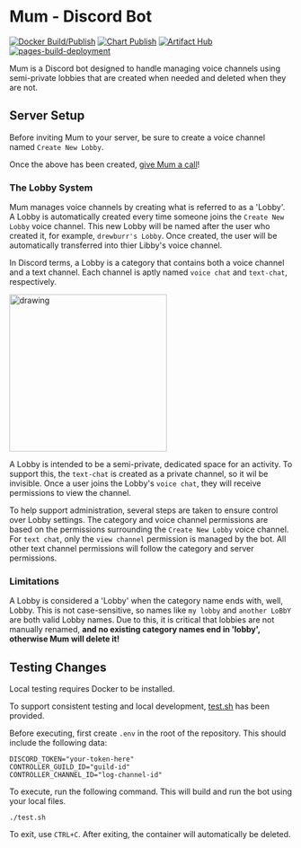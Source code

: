 # Mum - Discord Bot

[![Docker Build/Publish](https://github.com/drewburr-labs/mum-discord-bot/actions/workflows/docker-publish.yml/badge.svg)](https://github.com/drewburr-labs/mum-discord-bot/actions/workflows/docker-publish.yml) [![Chart Publish](https://github.com/drewburr-labs/mum-discord-bot/actions/workflows/helm-publish.yml/badge.svg)](https://github.com/drewburr-labs/mum-discord-bot/actions/workflows/helm-publish.yml)
[![Artifact Hub](https://img.shields.io/endpoint?url=https://artifacthub.io/badge/repository/mum-discord-bot)](https://artifacthub.io/packages/search?repo=mum-discord-bot) [![pages-build-deployment](https://github.com/drewburr-labs/mum-discord-bot/actions/workflows/pages/pages-build-deployment/badge.svg)](https://github.com/drewburr-labs/mum-discord-bot/actions/workflows/pages/pages-build-deployment)

Mum is a Discord bot designed to handle managing voice channels using semi-private lobbies that are created when needed and deleted when they are not.

## Server Setup

Before inviting Mum to your server, be sure to create a voice channel named `Create New Lobby`.

Once the above has been created, [give Mum a call](https://discord.com/api/oauth2/authorize?client_id=754124084769587213&permissions=2164337744&redirect_uri=https%3A%2F%2Fdiscord.com%2Foauth2%2Fauthorize&scope=bot%20applications.commands)!

### The Lobby System

Mum manages voice channels by creating what is referred to as a 'Lobby'. A Lobby is automatically created every time someone joins the `Create New Lobby` voice channel. This new Lobby will be named after the user who created it, for example, `drewburr's Lobby`. Once created, the user will be automatically transferred into thier Libby's voice channel.

In Discord terms, a Lobby is a category that contains both a voice channel and a text channel. Each channel is aptly named `voice chat` and `text-chat`, respectively.

<img src="https://raw.githubusercontent.com/drewburr-labs/mum-discord-bot/main/docs/lobby-example.png" alt="drawing" width="280"/>

A Lobby is intended to be a semi-private, dedicated space for an activity. To support this, the `text-chat` is created as a private channel, so it wil be invisible. Once a user joins the Lobby's `voice chat`, they will receive permissions to view the channel.

To help support administration, several steps are taken to ensure control over Lobby settings. The category and voice channel permissions are based on the permissions surrounding the `Create New Lobby` voice channel. For `text chat`, only the `view channel` permission is managed by the bot. All other text channel permissions will follow the category and server permissions.

### Limitations

A Lobby is considered a 'Lobby' when the category name ends with, well, Lobby. This is not case-sensitive, so names like `my lobby` and `another LoBbY` are both valid Lobby names. Due to this, it is critical that lobbies are not manually renamed, **and no existing category names end in 'lobby', otherwise Mum will delete it!**

## Testing Changes

Local testing requires Docker to be installed.

To support consistent testing and local development, [test.sh](./test.sh) has been provided.

Before executing, first create `.env` in the root of the repository. This should include the following data:

```text
DISCORD_TOKEN="your-token-here"
CONTROLLER_GUILD_ID="guild-id"
CONTROLLER_CHANNEL_ID="log-channel-id"
```

To execute, run the following command. This will build and run the bot using your local files.

```shell
./test.sh
```

To exit, use `CTRL+C`. After exiting, the container will automatically be deleted.
